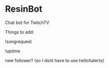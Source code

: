 # ResinBot
Chat bot for TwitchTV

Things to add:

!songrequest

!uptime

new follower? (so I dont have to use twitchalerts)
